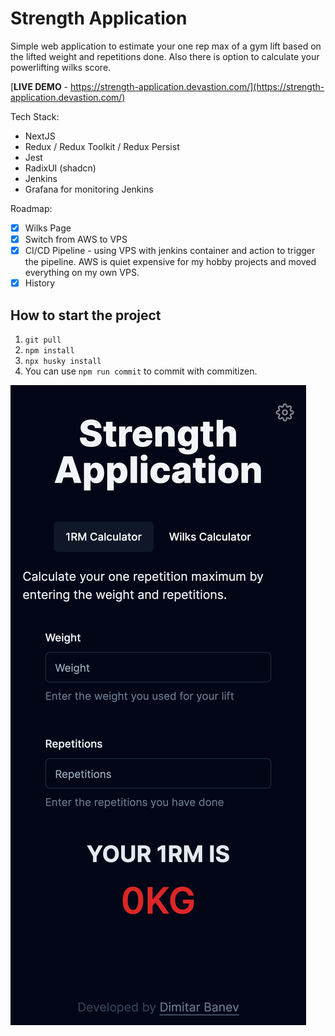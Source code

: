 # Strength Application

Simple web application to estimate your one rep max of a gym lift based on the lifted weight and repetitions done. Also there is option to calculate your powerlifting wilks score.

[**LIVE DEMO** - https://strength-application.devastion.com/](https://strength-application.devastion.com/)

Tech Stack:

- NextJS
- Redux / Redux Toolkit / Redux Persist
- Jest
- RadixUI (shadcn)
- Jenkins
- Grafana for monitoring Jenkins

Roadmap:

- [x] Wilks Page
- [x] Switch from AWS to VPS
- [x] CI/CD Pipeline - using VPS with jenkins container and action to trigger the pipeline. AWS is quiet expensive for my hobby projects and moved everything on my own VPS.
- [x] History

## How to start the project

1. `git pull`
2. `npm install`
3. `npx husky install`
4. You can use `npm run commit` to commit with commitizen.

![Iphone 12 Pro Screenshot](screenshots/iphone_12_pro.png)
